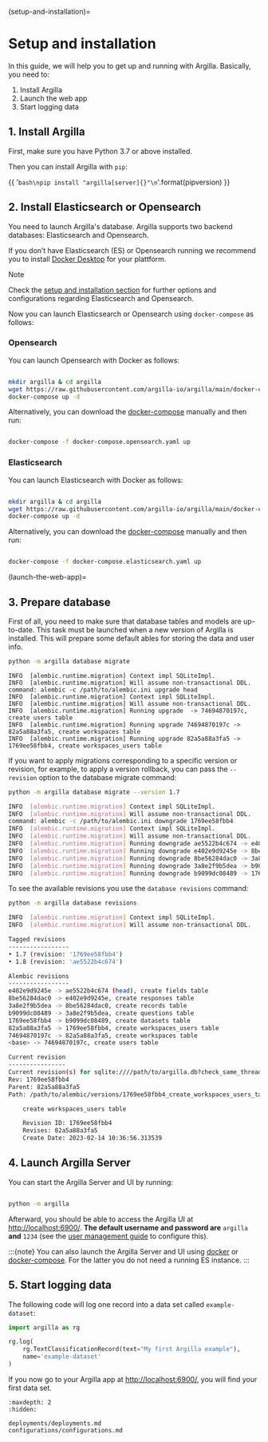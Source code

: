 (setup-and-installation)=
# Setup and installation

In this guide, we will help you to get up and running with Argilla.
Basically, you need to:

1. Install Argilla
2. Launch the web app
3. Start logging data

## 1. Install Argilla

First, make sure you have Python 3.7 or above installed.

Then you can install Argilla with `pip`:

{{ '```bash\npip install "argilla[server]{}"\n```'.format(pipversion) }}

## 2. Install Elasticsearch or Opensearch
You need to launch Argilla's database. Argilla supports two backend databases: Elasticsearch and Opensearch.

If you don’t have Elasticsearch (ES) or Opensearch running we recommend you to install [Docker Desktop](https://www.docker.com/products/docker-desktop/) for your plattform.

<div class="alert alert-info">

Note

Check the [setup and installation section](./installation/installation.md) for further options and configurations regarding Elasticsearch and Opensearch.
</div>

Now you can launch Elasticsearch or Opensearch using `docker-compose` as follows:

### Opensearch
You can launch Opensearch with Docker as follows:
```bash

mkdir argilla & cd argilla
wget https://raw.githubusercontent.com/argilla-io/argilla/main/docker-compose.opensearch.yaml
docker-compose up -d

```

Alternatively, you can download the [docker-compose](https://raw.githubusercontent.com/argilla-io/argilla/main/docker-compose.opensearch.yaml) manually and then run:

```bash

docker-compose -f docker-compose.opensearch.yaml up

```

### Elasticsearch
You can launch Elasticsearch with Docker as follows:
```bash

mkdir argilla & cd argilla
wget https://raw.githubusercontent.com/argilla-io/argilla/main/docker-compose.elasticsearch.yaml
docker-compose up -d

```
Alternatively, you can download the [docker-compose](https://raw.githubusercontent.com/argilla-io/argilla/main/docker-compose.elasticsearch.yaml) manually and then run:

```bash

docker-compose -f docker-compose.elasticsearch.yaml up

```


(launch-the-web-app)=

## 3. Prepare database

First of all, you need to make sure that database tables and models are up-to-date. This task must be launched when a new version of Argilla is installed. This will prepare some default ables for storing the data and user info.

```bash
python -m argilla database migrate
```

```
INFO  [alembic.runtime.migration] Context impl SQLiteImpl.
INFO  [alembic.runtime.migration] Will assume non-transactional DDL.
command: alembic -c /path/to/alembic.ini upgrade head
INFO  [alembic.runtime.migration] Context impl SQLiteImpl.
INFO  [alembic.runtime.migration] Will assume non-transactional DDL.
INFO  [alembic.runtime.migration] Running upgrade  -> 74694870197c, create users table
INFO  [alembic.runtime.migration] Running upgrade 74694870197c -> 82a5a88a3fa5, create workspaces table
INFO  [alembic.runtime.migration] Running upgrade 82a5a88a3fa5 -> 1769ee58fbb4, create workspaces_users table
```

If you want to apply migrations corresponding to a specific version or revision, for example, to apply a version rollback, you can pass the `--revision` option to the database migrate command:

```bash
python -m argilla database migrate --version 1.7
```

````bash
INFO  [alembic.runtime.migration] Context impl SQLiteImpl.
INFO  [alembic.runtime.migration] Will assume non-transactional DDL.
command: alembic -c /path/to/alembic.ini downgrade 1769ee58fbb4
INFO  [alembic.runtime.migration] Context impl SQLiteImpl.
INFO  [alembic.runtime.migration] Will assume non-transactional DDL.
INFO  [alembic.runtime.migration] Running downgrade ae5522b4c674 -> e402e9d9245e, create fields table
INFO  [alembic.runtime.migration] Running downgrade e402e9d9245e -> 8be56284dac0, create responses table
INFO  [alembic.runtime.migration] Running downgrade 8be56284dac0 -> 3a8e2f9b5dea, create records table
INFO  [alembic.runtime.migration] Running downgrade 3a8e2f9b5dea -> b9099dc08489, create questions table
INFO  [alembic.runtime.migration] Running downgrade b9099dc08489 -> 1769ee58fbb4, create datasets table
````

To see the available revisions you use the `database revisions` command:
```bash
python -m argilla database revisions
```

```bash
INFO  [alembic.runtime.migration] Context impl SQLiteImpl.
INFO  [alembic.runtime.migration] Will assume non-transactional DDL.

Tagged revisions
-----------------
• 1.7 (revision: '1769ee58fbb4')
• 1.8 (revision: 'ae5522b4c674')

Alembic revisions
-----------------
e402e9d9245e -> ae5522b4c674 (head), create fields table
8be56284dac0 -> e402e9d9245e, create responses table
3a8e2f9b5dea -> 8be56284dac0, create records table
b9099dc08489 -> 3a8e2f9b5dea, create questions table
1769ee58fbb4 -> b9099dc08489, create datasets table
82a5a88a3fa5 -> 1769ee58fbb4, create workspaces_users table
74694870197c -> 82a5a88a3fa5, create workspaces table
<base> -> 74694870197c, create users table

Current revision
----------------
Current revision(s) for sqlite:////path/to/argilla.db?check_same_thread=False:
Rev: 1769ee58fbb4
Parent: 82a5a88a3fa5
Path: /path/to/alembic/versions/1769ee58fbb4_create_workspaces_users_table.py

    create workspaces_users table

    Revision ID: 1769ee58fbb4
    Revises: 82a5a88a3fa5
    Create Date: 2023-02-14 10:36:56.313539
```

## 4. Launch Argilla Server


You can start the Argilla Server and UI by running:

```bash

python -m argilla

```

Afterward, you should be able to access the Argilla UI at [http://localhost:6900/](http://localhost:6900/).
**The default username and password are** `argilla` **and** `1234` (see the [user management guide](user-management.ipynb) to configure this).

:::{note}
You can also launch the Argilla Server and UI using [docker](launching-the-web-app-via-docker) or [docker-compose](launching-the-web-app-via-docker-compose).
For the latter you do not need a running ES instance.
:::

## 5. Start logging data

The following code will log one record into a data set called `example-dataset`:

```python
import argilla as rg

rg.log(
    rg.TextClassificationRecord(text="My first Argilla example"),
    name='example-dataset'
)
```

If you now go to your Argilla app at [http://localhost:6900/](http://localhost:6900/), you will find your first data set.


```{toctree}
:maxdepth: 2
:hidden:

deployments/deployments.md
configurations/configurations.md
```
